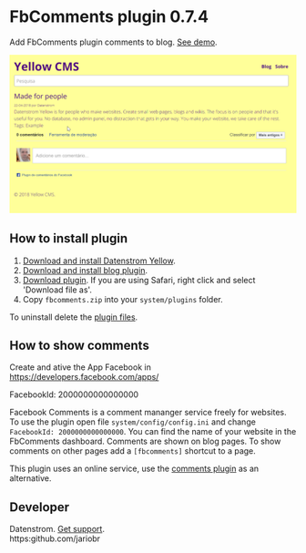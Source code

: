FbComments plugin 0.7.4
===================
Add FbComments plugin comments to blog. [See demo](https://yellow.jar.io/).

<p align="center"><img src="fbcomments-screenshot.png?raw=true" alt="FbComments Screenshot"></p>

## How to install plugin

1. [Download and install Datenstrom Yellow](https://github.com/datenstrom/yellow/).
2. [Download and install blog plugin](https://github.com/datenstrom/yellow-plugins/tree/master/blog).
3. [Download plugin](https://github.com/datenstrom/yellow-plugins/raw/master/zip/fbcomments.zip). If you are using Safari, right click and select 'Download file as'.
4. Copy `fbcomments.zip` into your `system/plugins` folder.

To uninstall delete the [plugin files](update.ini).

## How to show comments

Create and ative the App Facebook in https://developers.facebook.com/apps/

FacebookId: 2000000000000000	

Facebook Comments is a comment mananger service freely for websites. To use the plugin open file `system/config/config.ini` and change `FacebookId: 2000000000000000`. You can find the name of your website in the FbComments dashboard. Comments are shown on blog pages. To show comments on other pages add a `[fbcomments]` shortcut to a page.


This plugin uses an online service, use the [comments plugin](https://github.com/wunderfeyd/yellow-comments) as an alternative.

## Developer

Datenstrom. [Get support](https://developers.datenstrom.se/help/support).   
https:github.com/jariobr
